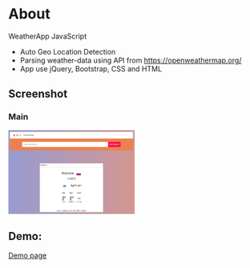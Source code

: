 # About

WeatherApp JavaScript

- Auto Geo Location Detection 
- Parsing weather-data using API from https://openweathermap.org/  
- App use jQuery, Bootstrap, CSS and HTML  

## Screenshot

### Main  
<img src="https://github.com/Art3m198/WeatherApp/blob/main/images/1.PNG" width="50%" height="50%">  

## Demo:

[Demo page](https://art3m198.github.io/WeatherApp/)

